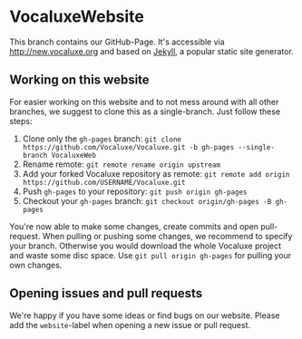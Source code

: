 # VocaluxeWebsite
This branch contains our GitHub-Page. It's accessible via http://new.vocaluxe.org and based on [Jekyll](https://jekyllrb.com/), a popular static site generator.

## Working on this website
For easier working on this website and to not mess around with all other branches, we suggest to clone this as a single-branch. Just follow these steps:

1. Clone only the `gh-pages` branch: `git clone https://github.com/Vocaluxe/Vocaluxe.git -b gh-pages --single-branch VocaluxeWeb`
2. Rename remote: `git remote rename origin upstream`
3. Add your forked Vocaluxe repository as remote: `git remote add origin https://github.com/USERNAME/Vocaluxe.git`
4. Push `gh-pages` to your repository: `git push origin gh-pages`
5. Checkout your `gh-pages` branch: `git checkout origin/gh-pages -B gh-pages`

You're now able to make some changes, create commits and open pull-request. When pulling or pushing some changes, we recommend to specify your branch. Otherwise you would download the whole Vocaluxe project and waste some disc space. Use `git pull origin gh-pages` for pulling your own changes.

## Opening issues and pull requests
We're happy if you have some ideas or find bugs on our website. Please add the `website`-label when opening a new issue or pull request.
